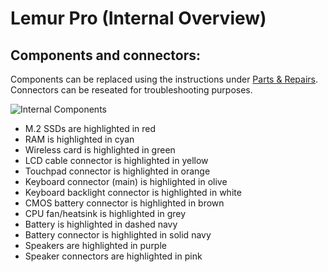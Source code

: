 # Lemur Pro (Internal Overview)

## Components and connectors:

Components can be replaced using the instructions under [Parts & Repairs](./repairs.md). Connectors can be reseated for troubleshooting purposes.

![Internal Components](./img/components-highlighted.jpg)

- M.2 SSDs are highlighted in red
- RAM is highlighted in cyan
- Wireless card is highlighted in green
- LCD cable connector is highlighted in yellow
- Touchpad connector is highlighted in orange
- Keyboard connector (main) is highlighted in olive
- Keyboard backlight connector is highlighted in white
- CMOS battery connector is highlighted in brown
- CPU fan/heatsink is highlighted in grey
- Battery is highlighted in dashed navy
- Battery connector is highlighted in solid navy
- Speakers are highlighted in purple
- Speaker connectors are highlighted in pink

